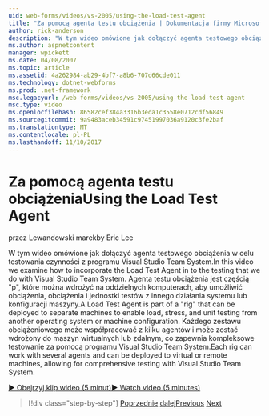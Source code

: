 ```yaml
---
uid: web-forms/videos/vs-2005/using-the-load-test-agent
title: "Za pomocą agenta testu obciążenia | Dokumentacja firmy Microsoft"
author: rick-anderson
description: "W tym wideo omówione jak dołączyć agenta testowego obciążenia w celu testowania czynności z programu Visual Studio Team System. Agent testu obciążenia jest częścią \"..."
ms.author: aspnetcontent
manager: wpickett
ms.date: 04/08/2007
ms.topic: article
ms.assetid: 4a262984-ab29-4bf7-a8b6-707d66cde011
ms.technology: dotnet-webforms
ms.prod: .net-framework
msc.legacyurl: /web-forms/videos/vs-2005/using-the-load-test-agent
msc.type: video
ms.openlocfilehash: 86582cef384a3316b3eda1c3558e0712cdf56849
ms.sourcegitcommit: 9a9483aceb34591c97451997036a9120c3fe2baf
ms.translationtype: MT
ms.contentlocale: pl-PL
ms.lasthandoff: 11/10/2017
---
```

<a name="using-the-load-test-agent"></a><span data-ttu-id="57a45-104">Za pomocą agenta testu obciążenia</span><span class="sxs-lookup"><span data-stu-id="57a45-104">Using the Load Test Agent</span></span>
====================
<span data-ttu-id="57a45-105">przez Lewandowski marek</span><span class="sxs-lookup"><span data-stu-id="57a45-105">by Eric Lee</span></span>

<span data-ttu-id="57a45-106">W tym wideo omówione jak dołączyć agenta testowego obciążenia w celu testowania czynności z programu Visual Studio Team System.</span><span class="sxs-lookup"><span data-stu-id="57a45-106">In this video we examine how to incorporate the Load Test Agent in to the testing that we do with Visual Studio Team System.</span></span> <span data-ttu-id="57a45-107">Agenta testu obciążenia jest częścią "p", które można wdrożyć na oddzielnych komputerach, aby umożliwić obciążenia, obciążenia i jednostki testów z innego działania systemu lub konfiguracji maszyny.</span><span class="sxs-lookup"><span data-stu-id="57a45-107">A Load Test Agent is part of a "rig" that can be deployed to separate machines to enable load, stress, and unit testing from another operating system or machine configuration.</span></span> <span data-ttu-id="57a45-108">Każdego zestawu obciążeniowego może współpracować z kilku agentów i może zostać wdrożony do maszyn wirtualnych lub zdalnym, co zapewnia kompleksowe testowanie za pomocą programu Visual Studio Team System.</span><span class="sxs-lookup"><span data-stu-id="57a45-108">Each rig can work with several agents and can be deployed to virtual or remote machines, allowing for comprehensive testing with Visual Studio Team System.</span></span>

[<span data-ttu-id="57a45-109">&#9654; Obejrzyj klip wideo (5 minut)</span><span class="sxs-lookup"><span data-stu-id="57a45-109">&#9654; Watch video (5 minutes)</span></span>](https://channel9.msdn.com/Blogs/ASP-NET-Site-Videos/using-the-load-test-agent)

>[!div class="step-by-step"]
<span data-ttu-id="57a45-110">[Poprzednie](the-effects-of-caching.md)
[dalej](the-effects-of-viewstate.md)</span><span class="sxs-lookup"><span data-stu-id="57a45-110">[Previous](the-effects-of-caching.md)
[Next](the-effects-of-viewstate.md)</span></span>
